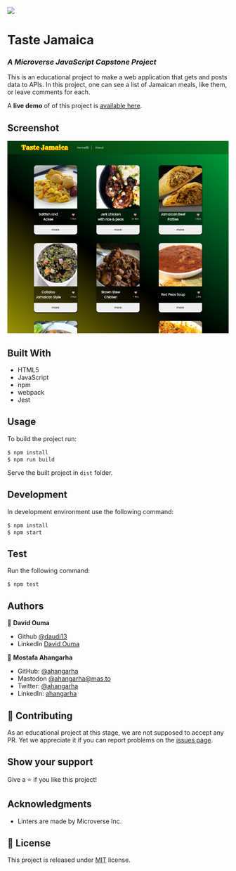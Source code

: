 ![](https://img.shields.io/badge/Microverse-blueviolet)

# Taste Jamaica
### *A Microverse JavaScript Capstone Project*

This is an educational project to make a web application that gets and posts data to APIs. In this project, one can see a list of Jamaican meals, like them, or leave comments for each.

A **live demo** of of this project is [available here](https://ahangarha.github.io/JavaScript-Capstone/).

## Screenshot

![Taste Jamaica](./screenshot.png)

## Built With

- HTML5
- JavaScript
- npm
- webpack
- Jest

## Usage

To build the project run:

```
$ npm install
$ npm run build
```

Serve the built project in `dist` folder.

## Development

In development environment use the following command:

```
$ npm install
$ npm start
```

## Test

Run the following command:

```
$ npm test
```

## Authors

👤 **David Ouma**

- Github [@daudi13](https://github.com/daudi13)
- LinkedIn [David Ouma](https://www.linkedin.com/in/david-ouma-3a3539179/)

👤 **Mostafa Ahangarha**

- GitHub: [@ahangarha](https://github.com/ahangarha)
- Mastodon [@ahangarha@mas.to](https://mas.to/@ahangarha)
- Twitter: [@ahangarha](https://twitter.com/ahangarha)
- LinkedIn: [ahangarha](https://linkedin.com/in/ahangarha)

## 🤝 Contributing

As an educational project at this stage, we are not supposed to accept any PR. Yet we appreciate it if you can report problems on the [issues page](../../issues/).

## Show your support

Give a ⭐️ if you like this project!

## Acknowledgments

- Linters are made by Microverse Inc.

## 📝 License

This project is released under [MIT](./LICENSE) license.
